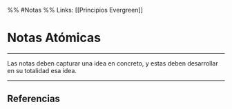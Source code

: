 %% #Notas %%
Links: [[Principios Evergreen]]

# Notas Atómicas
---

Las notas deben capturar una idea en concreto, y estas deben desarrollar en su totalidad esa idea.

---

## Referencias